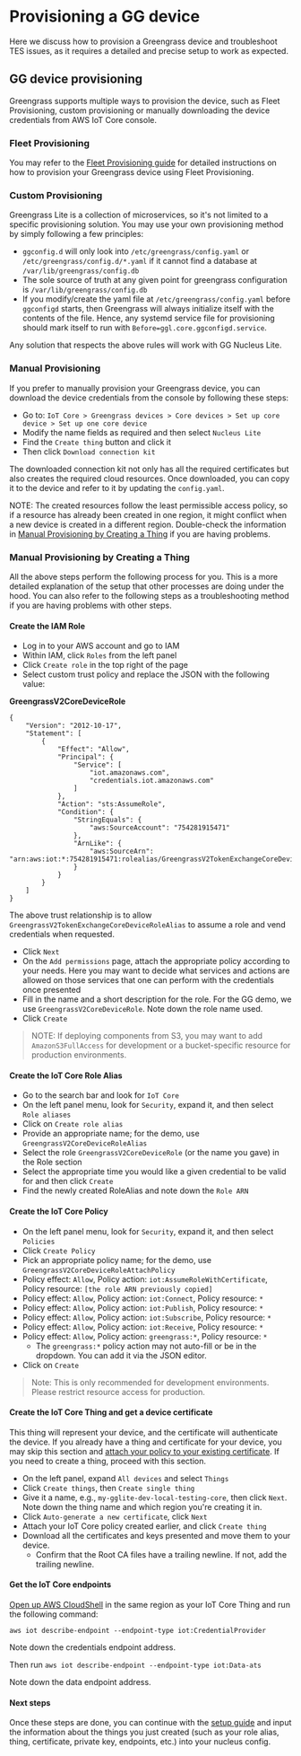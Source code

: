 # Provisioning a GG device

Here we discuss how to provision a Greengrass device and troubleshoot TES
issues, as it requires a detailed and precise setup to work as expected.

## GG device provisioning

Greengrass supports multiple ways to provision the device, such as Fleet
Provisioning, custom provisioning or manually downloading the device credentials
from AWS IoT Core console.

### Fleet Provisioning

You may refer to the
[Fleet Provisioning guide](./fleet_provisioning/fleet_provisioning.md) for
detailed instructions on how to provision your Greengrass device using Fleet
Provisioning.

### Custom Provisioning

Greengrass Lite is a collection of microservices, so it's not limited to a
specific provisioning solution. You may use your own provisioning method by
simply following a few principles:

- `ggconfig.d` will only look into `/etc/greengrass/config.yaml` or
  `/etc/greengrass/config.d/*.yaml` if it cannot find a database at
  `/var/lib/greengrass/config.db`
- The sole source of truth at any given point for greengrass configuration is
  `/var/lib/greengrass/config.db`
- If you modify/create the yaml file at `/etc/greengrass/config.yaml` before
  `ggconfigd` starts, then Greengrass will always initialize itself with the
  contents of the file. Hence, any systemd service file for provisioning should
  mark itself to run with `Before=ggl.core.ggconfigd.service`.

Any solution that respects the above rules will work with GG Nucleus Lite.

### Manual Provisioning

If you prefer to manually provision your Greengrass device, you can download the
device credentials from the console by following these steps:

- Go to:
  `IoT Core > Greengrass devices > Core devices > Set up core device > Set up one core device`
- Modify the name fields as required and then select `Nucleus Lite`
- Find the `Create thing` button and click it
- Then click `Download connection kit`

The downloaded connection kit not only has all the required certificates but
also creates the required cloud resources. Once downloaded, you can copy it to
the device and refer to it by updating the `config.yaml`.

NOTE: The created resources follow the least permissible access policy, so if a
resource has already been created in one region, it might conflict when a new
device is created in a different region. Double-check the information in
[Manual Provisioning by Creating a Thing](#manual-provisioning-by-creating-a-thing)
if you are having problems.

### Manual Provisioning by Creating a Thing

All the above steps perform the following process for you. This is a more
detailed explanation of the setup that other processes are doing under the hood.
You can also refer to the following steps as a troubleshooting method if you are
having problems with other steps.

#### Create the IAM Role

- Log in to your AWS account and go to IAM
- Within IAM, click `Roles` from the left panel
- Click `Create role` in the top right of the page
- Select custom trust policy and replace the JSON with the following value:

**GreengrassV2CoreDeviceRole**

```
{
    "Version": "2012-10-17",
    "Statement": [
        {
            "Effect": "Allow",
            "Principal": {
                "Service": [
                    "iot.amazonaws.com",
                    "credentials.iot.amazonaws.com"
                ]
            },
            "Action": "sts:AssumeRole",
            "Condition": {
                "StringEquals": {
                    "aws:SourceAccount": "754281915471"
                },
                "ArnLike": {
                    "aws:SourceArn": "arn:aws:iot:*:754281915471:rolealias/GreengrassV2TokenExchangeCoreDeviceRoleAlias"
                }
            }
        }
    ]
}
```

The above trust relationship is to allow
`GreengrassV2TokenExchangeCoreDeviceRoleAlias` to assume a role and vend
credentials when requested.

- Click `Next`
- On the `Add permissions` page, attach the appropriate policy according to your
  needs. Here you may want to decide what services and actions are allowed on
  those services that one can perform with the credentials once presented
- Fill in the name and a short description for the role. For the GG demo, we use
  `GreengrassV2CoreDeviceRole`. Note down the role name used.
- Click `Create`

> NOTE: If deploying components from S3, you may want to add
> `AmazonS3FullAccess` for development or a bucket-specific resource for
> production environments.

#### Create the IoT Core Role Alias

- Go to the search bar and look for `IoT Core`
- On the left panel menu, look for `Security`, expand it, and then select
  `Role aliases`
- Click on `Create role alias`
- Provide an appropriate name; for the demo, use
  `GreengrassV2CoreDeviceRoleAlias`
- Select the role `GreengrassV2CoreDeviceRole` (or the name you gave) in the
  Role section
- Select the appropriate time you would like a given credential to be valid for
  and then click `Create`
- Find the newly created RoleAlias and note down the `Role ARN`

#### Create the IoT Core Policy

- On the left panel menu, look for `Security`, expand it, and then select
  `Policies`
- Click `Create Policy`
- Pick an appropriate policy name; for the demo, use
  `GreengrassV2CoreDeviceRoleAttachPolicy`
- Policy effect: `Allow`, Policy action: `iot:AssumeRoleWithCertificate`, Policy
  resource: `[the role ARN previously copied]`
- Policy effect: `Allow`, Policy action: `iot:Connect`, Policy resource: `*`
- Policy effect: `Allow`, Policy action: `iot:Publish`, Policy resource: `*`
- Policy effect: `Allow`, Policy action: `iot:Subscribe`, Policy resource: `*`
- Policy effect: `Allow`, Policy action: `iot:Receive`, Policy resource: `*`
- Policy effect: `Allow`, Policy action: `greengrass:*`, Policy resource: `*`
  - The `greengrass:*` policy action may not auto-fill or be in the dropdown.
    You can add it via the JSON editor.
- Click on `Create`

> Note: This is only recommended for development environments. Please restrict
> resource access for production.

#### Create the IoT Core Thing and get a device certificate

This thing will represent your device, and the certificate will authenticate the
device. If you already have a thing and certificate for your device, you may
skip this section and
[attach your policy to your existing certificate](https://docs.aws.amazon.com/iot/latest/developerguide/attach-to-cert.html).
If you need to create a thing, proceed with this section.

- On the left panel, expand `All devices` and select `Things`
- Click `Create things`, then `Create single thing`
- Give it a name, e.g., `my-gglite-dev-local-testing-core`, then click `Next`.
  Note down the thing name and which region you're creating it in.
- Click `Auto-generate a new certificate`, click `Next`
- Attach your IoT Core policy created earlier, and click `Create thing`
- Download all the certificates and keys presented and move them to your device.
  - Confirm that the Root CA files have a trailing newline. If not, add the
    trailing newline.

#### Get the IoT Core endpoints

[Open up AWS CloudShell](https://docs.aws.amazon.com/cloudshell/latest/userguide/getting-started.html#launch-region-shell)
in the same region as your IoT Core Thing and run the following command:

`aws iot describe-endpoint --endpoint-type iot:CredentialProvider`

Note down the credentials endpoint address.

Then run `aws iot describe-endpoint --endpoint-type iot:Data-ats`

Note down the data endpoint address.

#### Next steps

Once these steps are done, you can continue with the [setup guide](SETUP.md) and
input the information about the things you just created (such as your role
alias, thing, certificate, private key, endpoints, etc.) into your nucleus
config.

